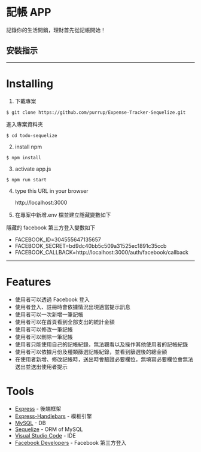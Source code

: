 # 記帳 APP

記錄你的生活開銷，理財首先從記帳開始！

## 安裝指示

---

# Installing

1. 下載專案

```
$ git clone https://github.com/purrup/Expense-Tracker-Sequelize.git
```

進入專案資料夾

```
$ cd todo-sequelize
```

2. install npm

```
$ npm install
```

3. activate app.js

```
$ npm run start
```

4. type this URL in your browser

   http://localhost:3000

5. 在專案中新增.env 檔並建立隱藏變數如下

隱藏的 facebook 第三方登入變數如下

- FACEBOOK_ID=304555647135657
- FACEBOOK_SECRET=bd9dc40bb5c509a31525ec1891c35ccb
- FACEBOOK_CALLBACK=http://localhost:3000/auth/facebook/callback

---

# Features

- 使用者可以透過 Facebook 登入
- 使用者登入、註冊時會依據情況出現適當提示訊息
- 使用者可以一次新增一筆記帳
- 使用者可以在首頁看到全部支出的統計金額
- 使用者可以修改一筆記帳
- 使用者可以刪除一筆記帳
- 使用者只能使用自己的記帳紀錄，無法觀看以及操作其他使用者的記帳紀錄
- 使用者可以依據月份及種類篩選記帳紀錄，並看到篩選後的總金額
- 在使用者新增、修改記帳時，送出時會驗證必要欄位，無填寫必要欄位會無法送出並送出使用者提示

# Tools

- [Express](https://www.npmjs.com/package/express) - 後端框架
- [Express-Handlebars](https://www.npmjs.com/package/express-handlebars) - 模板引擎
- [MySQL](https://dev.mysql.com/downloads/mysql) - DB
- [Sequelize](http://docs.sequelizejs.com/) - ORM of MySQL
- [Visual Studio Code](https://visualstudio.microsoft.com/zh-hant/) - IDE
- [Facebook Developers](https://developers.facebook.com/) - Facebook 第三方登入
